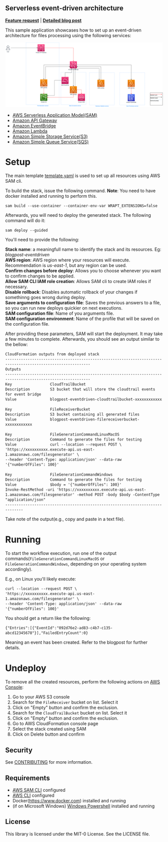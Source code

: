 ## Serverless event-driven architecture

**[Feature request](https://github.com/aws-samples/event-driven-architecture-using-s3-event-notifications/issues/new)** | **[Detailed blog post](https://aws.amazon.com/blogs/<TBD>)**

This sample application showcases how to set up an event-driven architecture for files processing using the following services:

![Architecture and it's main components](images/architecture.png "High-level architecture")

* [AWS Serverless Application Model(SAM)](https://aws.amazon.com/serverless/sam/)
* [Amazon API Gateway](https://aws.amazon.com/api-gateway/)
* [Amazon EventBridge](https://docs.aws.amazon.com/eventbridge/)
* [Amazon Lambda](https://aws.amazon.com/lambda/)
* [Amazon Simple Storage Service(S3)](https://aws.amazon.com/s3/)
* [Amazon Simple Queue Service(SQS)](https://aws.amazon.com/sqs/)


# Setup 

The main template [template.yaml](template.yaml) is used to set up all resources using AWS SAM cli.

To build the stack, issue the following command. 
**Note**: You need to have docker installed and running to perform this.
```
sam build --use-container --container-env-var WRAPT_EXTENSIONS=false
```

Afterwards, you will need to deploy the generated stack. The following command will do it:
```
sam deploy --guided
```

You'll need to provide the following:

**Stack name**: a meaningfull name to identify the stack and its resources. Eg: *blogpost-eventdriven*  
**AWS region**: AWS region where your resources will execute. Recommendation is *us-east-1*, but any region can be used.  
**Confirm changes before deploy**: Allows you to choose whenever you want to confirm changes to be applied.  
**Allow SAM CLI IAM role creation**: Allows SAM cli to create IAM roles if necessary.  
**Disable rollback**: Disables automatic rollback of your changes if somethinng goes wrong during deploy.  
**Save arguments to configuration file**: Saves the previous answers to a file, so you can run new deploys quickier on next executions.  
**SAM configuration file**: Name of you arguments file.  
**SAM configuration environment**: Name of the profile that will be saved on the configuration file. 

After providing these parameters, SAM will start the deployment. It may take a few minutes to complete. Afterwards, you should see an output similar to the bellow:

```
CloudFormation outputs from deployed stack
------------------------------------------------------------------------------------------------------------
Outputs
------------------------------------------------------------------------------------------------------------
Key                 CloudTrailBucket
Description         S3 bucket that will store the cloudtrail events for event bridge
Value               blogpost-eventdriven-cloudtrailbucket-xxxxxxxxxxxx

Key                 FileReceiverBucket
Description         S3 bucket containing all generated files
Value               blogpost-eventdriven-filereceiverbucket-xxxxxxxxxxxx

Key                 FileGenerationCommandLinuxMacOS
Description         Command to generate the files for testing
Value               curl --location --request POST \
'https://xxxxxxxxxx.execute-api.us-east-1.amazonaws.com/filesgenerator' \
--header 'Content-Type: application/json' --data-raw '{"numberOfFiles": 100}'

Key                 FileGenerationCommandWindows
Description         Command to generate the files for testing
Value               $body = '{"numberOfFiles": 100}'
Invoke-RestMethod -uri 'https://xxxxxxxxxx.execute-api.us-east-1.amazonaws.com/filesgenerator' -method POST -body $body -ContentType "application/json"
------------------------------------------------------------------------------
```

Take note of the output(e.g., copy and paste in a text file).


# Running
To start the workflow execution, run one of the output commands(`FileGenerationCommandLinuxMacOS` or `FileGenerationCommandWindows`, depending on your operating system accordingly).

E.g., on Linux you'll likely execute: 

```
curl --location --request POST \
'https://xxxxxxxxxx.execute-api.us-east-1.amazonaws.com/filesgenerator' \
--header 'Content-Type: application/json' --data-raw '{"numberOfFiles": 100}'
```

You should get a return like the following:
```
{"Entries":[{"EventId":"092d76e2-ad83-c4b7-c135-abcd12345678"}],"FailedEntryCount":0}
```

Meaning an event has been created. Refer to the blogpost for further details.

# Undeploy
To remove all the created resources, perform the following actions on [AWS Console](http://console.aws.amazon.com):

1. Go to your AWS S3 console
2. Search for the `FileReceiver` bucket on list. Select it
3. Click on "Empty" button and confirm the exclusion.
4. Search for the `CloudTrailBucket` bucket on list. Select it
5. Click on "Empty" button and confirm the exclusion.
6. Go to AWS CloudFormation console page
7. Select the stack created using SAM
8. Click on Delete button and confirm

## Security

See [CONTRIBUTING](CONTRIBUTING.md#security-issue-notifications) for more information.

## Requirements

* [AWS SAM CLI](https://docs.aws.amazon.com/serverless-application-model/latest/developerguide/serverless-sam-cli-install.html) configured
* [AWS CLI](https://aws.amazon.com/cli/) configured
* Docker(https://www.docker.com) installed and running
* (if on Microsoft Windows) [Windows Powershell](https://docs.microsoft.com/en-us/powershell/scripting/install/installing-powershell?view=powershell-7.2) installed and running

## License

This library is licensed under the MIT-0 License. See the LICENSE file.